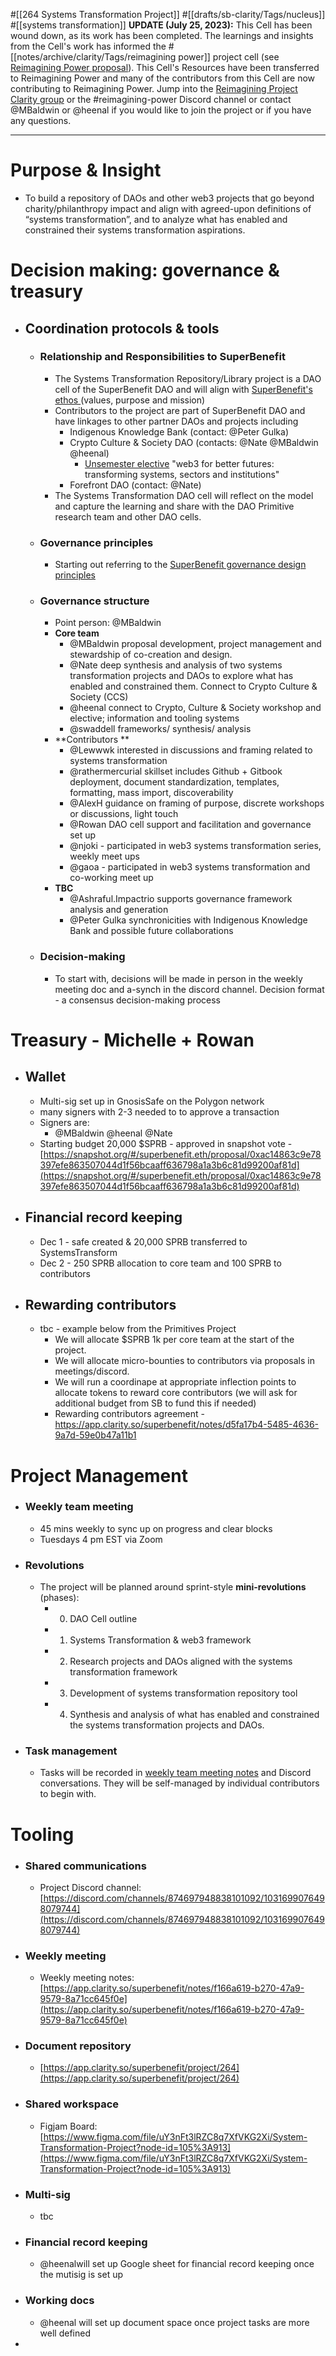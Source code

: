 #[[264 Systems Transformation Project]] #[[drafts/sb-clarity/Tags/nucleus]] #[[systems transformation]] 
**UPDATE (July 25, 2023):** This Cell has been wound down, as its work has been completed. The learnings and insights from the Cell's work has informed the #[[notes/archive/clarity/Tags/reimagining power]] project cell (see [Reimagining Power proposal](https://snapshot.org/#/superbenefit.eth/proposal/0xdee77e3d0c41591bec2b880928755295a3bb4658a7950a95a7e954cac6c189c2)). This Cell's Resources have been transferred to Reimagining Power and many of the contributors from this Cell are now contributing to Reimagining Power. Jump into the [Reimagining Project Clarity group](https://app.clarity.so/superbenefit/group/POW) or the #reimagining-power Discord channel or contact @MBaldwin or @heenal if you would like to join the project or if you have any questions.

---
# Purpose & Insight
- To build a repository of DAOs and other web3 projects that go beyond charity/philanthropy impact and align with agreed-upon definitions of “systems transformation”, and to analyze what has enabled and constrained their systems transformation aspirations.

# Decision making: governance & treasury
- ## Coordination protocols & tools
	- ### Relationship and Responsibilities to SuperBenefit
		- The Systems Transformation Repository/Library project is a DAO cell of the SuperBenefit DAO and will align with [SuperBenefit's ethos ](https://www.notion.so/superbenefit/SuperBenefit-s-Ethos-a1b3056c546e4ef1af9cc031a1fec0fa)(values, purpose and mission)
		- Contributors to the project are part of SuperBenefit DAO and have linkages to other partner DAOs and projects including
			- Indigenous Knowledge Bank (contact: @Peter Gulka)
			- Crypto Culture & Society DAO (contacts: @Nate @MBaldwin @heenal) 
				- [Unsemester elective](https://docs.google.com/document/d/1fbk_t7lYgT7CvbaBRnSFtIwNquovqHJ6vN-Ke8qz8Lg/edit) "web3 for better futures: transforming systems, sectors and institutions"
			- Forefront DAO (contact: @Nate)
		- The Systems Transformation DAO cell will reflect on the model and capture the learning and share with the DAO Primitive research team and other DAO cells.
	- ### Governance principles 
		- Starting out referring to the [SuperBenefit governance design principles ](https://app.clarity.so/superbenefit/work/SUP-55)
	- ### Governance structure
		- Point person: @MBaldwin 
		- **Core team**
			- @MBaldwin proposal development, project management and stewardship of co-creation and design.
			- @Nate deep synthesis and analysis of two systems transformation projects and DAOs to explore what has enabled and constrained them. Connect to Crypto Culture & Society (CCS)
			- @heenal connect to Crypto, Culture & Society workshop and elective; information and tooling systems
			- @swaddell frameworks/ synthesis/ analysis 
		- **Contributors **
			- @Lewwwk interested in discussions and framing related to systems transformation 
			- @rathermercurial skillset includes Github + Gitbook deployment, document standardization, templates, formatting, mass import, discoverability
			- @AlexH guidance on framing of purpose, discrete workshops or discussions, light touch
			- @Rowan DAO cell support and facilitation and governance set up
			- @njoki - participated in web3 systems transformation series, weekly meet ups 
			- @gaoa - participated in web3 systems transformation and co-working meet up
		- **TBC**
			- @Ashraful.Impactrio supports governance framework analysis and generation
			- @Peter Gulka synchronicities with Indigenous Knowledge Bank and possible future collaborations
	- ### Decision-making
		- To start with, decisions will be made in person in the weekly meeting doc and a-synch in the discord channel. Decision format - a consensus decision-making process

# Treasury - Michelle + Rowan
- ## Wallet 
	- Multi-sig set up in GnosisSafe on the Polygon network
	- many signers with 2-3 needed to to approve a transaction
	- Signers are:
		- @MBaldwin @heenal @Nate 
	- Starting budget 20,000 $SPRB - approved in snapshot vote - [https://snapshot.org/#/superbenefit.eth/proposal/0xac14863c9e78397efe863507044d1f56bcaaff636798a1a3b6c81d99200af81d](https://snapshot.org/#/superbenefit.eth/proposal/0xac14863c9e78397efe863507044d1f56bcaaff636798a1a3b6c81d99200af81d) 
- ## Financial record keeping
	- Dec 1 - safe created & 20,000 SPRB transferred to SystemsTransform
	- Dec 2 - 250 SPRB allocation to core team and 100 SPRB to contributors
- ## Rewarding contributors 
	- tbc - example below from the Primitives Project
		- We will allocate $SPRB 1k per core team at the start of the project. 
		- We will allocate micro-bounties to contributors via proposals in meetings/discord. 
		- We will run a coordinape at appropriate inflection points to allocate tokens to reward core contributors (we will ask for additional budget from SB to fund this if needed)
		- Rewarding contributors agreement - https://app.clarity.so/superbenefit/notes/d5fa17b4-5485-4636-9a7d-59e0b47a11b1

# Project Management
- ### Weekly team meeting
	- 45 mins weekly to sync up on progress and clear blocks
	- Tuesdays 4 pm EST via Zoom
- ### Revolutions
	- The project will be planned around sprint-style **mini-revolutions** (phases):
		- 0) DAO Cell outline
		- 1) Systems Transformation & web3 framework
		- 2) Research projects and DAOs aligned with the systems transformation framework
		- 3) Development of systems transformation repository tool
		- 4) Synthesis and analysis of what has enabled and constrained the systems transformation projects and DAOs.
- ### Task management 
	- Tasks will be recorded in [weekly team meeting notes](https://app.clarity.so/superbenefit/notes/f166a619-b270-47a9-9579-8a71cc645f0e) and Discord conversations. They will be self-managed by individual contributors to begin with.








# Tooling
- ### Shared communications
	- Project Discord channel: [https://discord.com/channels/874697948838101092/1031699076498079744](https://discord.com/channels/874697948838101092/1031699076498079744) 
- ### Weekly meeting
	- Weekly meeting notes: [https://app.clarity.so/superbenefit/notes/f166a619-b270-47a9-9579-8a71cc645f0e](https://app.clarity.so/superbenefit/notes/f166a619-b270-47a9-9579-8a71cc645f0e) 
- ### Document repository 
	- [https://app.clarity.so/superbenefit/project/264](https://app.clarity.so/superbenefit/project/264) 
- ### Shared workspace
	- Figjam Board: [https://www.figma.com/file/uY3nFt3lRZC8q7XfVKG2Xi/System-Transformation-Project?node-id=105%3A913](https://www.figma.com/file/uY3nFt3lRZC8q7XfVKG2Xi/System-Transformation-Project?node-id=105%3A913) 
- ### Multi-sig
	- tbc
- ### Financial record keeping
	- @heenalwill set up Google sheet for financial record keeping once the mutisig is set up 
- ### Working docs
	- @heenal will set up document space once project tasks are more well defined
- 
